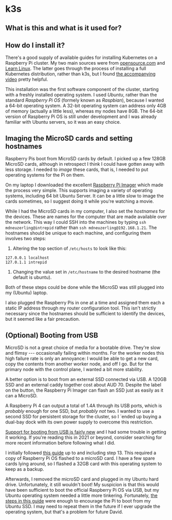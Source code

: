 # k3s

## What is this and what is it used for?



## How do I install it?

There's a good supply of available guides for installing Kubernetes on a Raspberry Pi cluster. My two main sources were from [opensource.com](https://opensource.com/article/20/3/kubernetes-raspberry-pi-k3s) and [Learn Linux](https://wiki.learnlinux.tv/index.php/Setting_up_a_Raspberry_Pi_Kubernetes_Cluster_with_Ubuntu_20.04#Configure_boot_options). The latter goes through the process of installing a full Kubernetes distribution, rather than k3s, but I found [the accompanying video](https://www.youtube.com/watch?v=qv3_gLvjITk) pretty helpful.

This installation was the first software component of the cluster, starting with a freshly installed operating system. I used _Ubuntu_, rather than the standard _Raspberry Pi OS_ (formely known as _Raspbian_), because I wanted a 64-bit operating system. A 32-bit operating system can address only 4GB of memory (actually a little less), whereas my nodes have 8GB. The 64-bit version of Raspberry Pi OS is still under development and I was already familiar with Ubuntu servers, so it was an easy choice.

## Imaging the MicroSD cards and setting hostnames

Raspberry Pis boot from MicroSD cards by default. I picked up a few 128GB MicroSD cards, although in retrospect I think I could have gotten away with less storage. I needed to _image_ these cards, that is, I needed to put operating systems for the Pi on them.

On my laptop I downloaded the excellent [Raspberry Pi Imager](https://www.raspberrypi.org/blog/raspberry-pi-imager-imaging-utility/) which made the process very simple. This supports imaging a variety of operating systems, including 64 bit Ubuntu Server. It can be a little slow to image the cards sometimes, so I suggest doing it while you're watching a movie.

While I had the MicroSD cards in my computer, I also set the _hostnames_ for the devices. These are names for the computer that are made available over the network. This way I could SSH into the machines by typing `ssh mdneuzerling@intrepid` rather than `ssh mdneuzerling@192.168.1.21`. The hostnames should be unique to each machine, and configuring them involves two steps:

1. Altering the top section of `/etc/hosts` to look like this:
```
127.0.0.1 localhost
127.0.1.1 intrepid
```
1. Changing the value set in `/etc/hostname` to the desired hostname (the default is ubuntu).

Both of these steps could be done while the MicroSD was still plugged into my (Ubuntu) laptop.

I also plugged the Raspberry Pis in one at a time and assigned them each a static IP address through my router configuration tool. This isn't strictly necessary since the hostnames should be sufficient to identify the devices, but it seemed like a fair precaution.

## (Optional) Booting from USB

MicroSD is not a great choice of media for a bootable drive. They're slow and flimsy --- occasionally failing within months. For the worker nodes this high failure rate is only an annoyance: I would be able to get a new card, copy the contents from another worker node, and off I go. But for the primary node with the control plane, I wanted a bit more stability.

A better option is to boot from an external SSD connected via USB. A 120GB SSD and an external caddy together cost about AUD 70. Despite the label on the button, the Raspberry Pi Imager can flash an SSD just as easily as it can a MicroSD.

A Raspberry Pi 4 can output a total of 1.4A through its USB ports, which is _probably_ enough for one SSD, but _probably not_ two. I wanted to use a second SSD for persistent storage for the cluster, so I `ended up buying a dual-bay dock with its own power supply to overcome this restriction.

[Support for booting from USB is fairly new](https://github.com/raspberrypi/rpi-eeprom/issues/28) and I had some trouble in getting it working. If you're reading this in 2021 or beyond, consider searching for more recent information before following what I did.

I initially followed [this guide](https://www.tomshardware.com/how-to/boot-raspberry-pi-4-usb) up to and including step 13. This required a copy of Raspberry Pi OS flashed to a microSD card. I have a few spare cards lying around, so I flashed a 32GB card with this operating system to keep as a backup.

Afterwards, I removed the microSD card and plugged in my Ubuntu hard drive. Unfortunately, it still wouldn't boot! My suspicion is that this would have been sufficient to boot the official Raspberry Pi OS via USB, but my Ubuntu operating system needed a little more tinkering. Fortunately, [the steps in this guide](https://www.raspberrypi.org/forums/viewtopic.php?t=281152) were enough to encourage the Pi to boot from my Ubuntu SSD. I may need to repeat them in the future if I ever upgrade the operating system, but that's a problem for future David.
